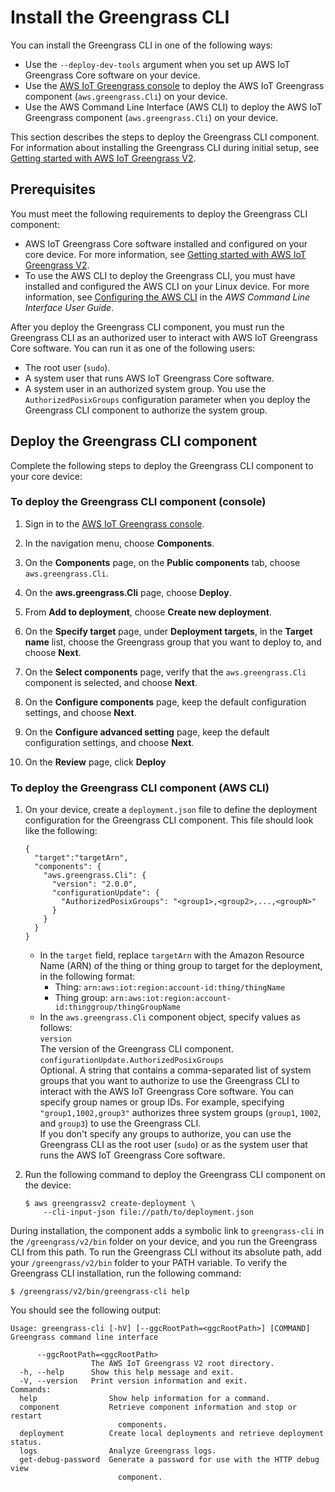 # Install the Greengrass CLI<a name="install-gg-cli"></a>

You can install the Greengrass CLI in one of the following ways: 
+ Use the `--deploy-dev-tools` argument when you set up AWS IoT Greengrass Core software on your device\. 
+ Use the [AWS IoT Greengrass console](https://console.aws.amazon.com/greengrass) to deploy the AWS IoT Greengrass component \(`aws.greengrass.Cli`\) on your device\.
+ Use the AWS Command Line Interface \(AWS CLI\) to deploy the AWS IoT Greengrass component \(`aws.greengrass.Cli`\) on your device\. 

This section describes the steps to deploy the Greengrass CLI component\. For information about installing the Greengrass CLI during initial setup, see [Getting started with AWS IoT Greengrass V2](getting-started.md)\.

## Prerequisites<a name="gg-cli-prereqs"></a>

You must meet the following requirements to deploy the Greengrass CLI component:
+ AWS IoT Greengrass Core software installed and configured on your core device\. For more information, see [Getting started with AWS IoT Greengrass V2](getting-started.md)\. 
+ To use the AWS CLI to deploy the Greengrass CLI, you must have installed and configured the AWS CLI on your Linux device\. For more information, see [Configuring the AWS CLI](https://docs.aws.amazon.com/cli/latest/userguide/cli-chap-configure.html) in the *AWS Command Line Interface User Guide*\.

After you deploy the Greengrass CLI component, you must run the Greengrass CLI as an authorized user to interact with AWS IoT Greengrass Core software\. You can run it as one of the following users:
+ The root user \(`sudo`\)\.
+ A system user that runs AWS IoT Greengrass Core software\.
+ A system user in an authorized system group\. You use the `AuthorizedPosixGroups` configuration parameter when you deploy the Greengrass CLI component to authorize the system group\.

## Deploy the Greengrass CLI component<a name="gg-cli-deploy"></a>

Complete the following steps to deploy the Greengrass CLI component to your core device:

### To deploy the Greengrass CLI component \(console\)<a name="gg-cli-deploy-console"></a>

1. Sign in to the [AWS IoT Greengrass console](https://console.aws.amazon.com/greengrass)\.

1. In the navigation menu, choose **Components**\.

1. On the **Components** page, on the **Public components** tab, choose `aws.greengrass.Cli`\.

1. On the **aws\.greengrass\.Cli** page, choose **Deploy**\.

1. From **Add to deployment**, choose **Create new deployment**\.

1. On the **Specify target** page, under **Deployment targets**, in the **Target name** list, choose the Greengrass group that you want to deploy to, and choose **Next**\.

1. On the **Select components** page, verify that the `aws.greengrass.Cli` component is selected, and choose **Next**\.

1. On the **Configure components** page, keep the default configuration settings, and choose **Next**\.

1. On the **Configure advanced setting** page, keep the default configuration settings, and choose **Next**\.

1. On the **Review** page, click **Deploy**

### To deploy the Greengrass CLI component \(AWS CLI\)<a name="gg-cli-deploy-cli"></a>

1. On your device, create a `deployment.json` file to define the deployment configuration for the Greengrass CLI component\. This file should look like the following:

   ```
   {
     "target":"targetArn",
     "components": {
       "aws.greengrass.Cli": {
         "version": "2.0.0",
         "configurationUpdate": {
           "AuthorizedPosixGroups": "<group1>,<group2>,...,<groupN>"
         }
       }
     }
   }
   ```
   + In the `target` field, replace `targetArn` with the Amazon Resource Name \(ARN\) of the thing or thing group to target for the deployment, in the following format: 
     + Thing: `arn:aws:iot:region:account-id:thing/thingName`
     + Thing group: `arn:aws:iot:region:account-id:thinggroup/thingGroupName`
   + In the `aws.greengrass.Cli` component object, specify values as follows:  
`version`  
The version of the Greengrass CLI component\.  
`configurationUpdate.AuthorizedPosixGroups`  
Optional\. A string that contains a comma\-separated list of system groups that you want to authorize to use the Greengrass CLI to interact with the AWS IoT Greengrass Core software\. You can specify group names or group IDs\. For example, specifying `"group1,1002,group3"` authorizes three system groups \(`group1`, `1002`, and `group3`\) to use the Greengrass CLI\.   
If you don't specify any groups to authorize, you can use the Greengrass CLI as the root user \(`sudo`\) or as the system user that runs the AWS IoT Greengrass Core software\. 

1. Run the following command to deploy the Greengrass CLI component on the device:

   ```
   $ aws greengrassv2 create-deployment \
       --cli-input-json file://path/to/deployment.json
   ```

During installation, the component adds a symbolic link to `greengrass-cli` in the `/greengrass/v2/bin` folder on your device, and you run the Greengrass CLI from this path\. To run the Greengrass CLI without its absolute path, add your `/greengrass/v2/bin` folder to your PATH variable\. To verify the Greengrass CLI installation, run the following command:

```
$ /greengrass/v2/bin/greengrass-cli help
```

You should see the following output:

```
Usage: greengrass-cli [-hV] [--ggcRootPath=<ggcRootPath>] [COMMAND]
Greengrass command line interface

      --ggcRootPath=<ggcRootPath>
                  The AWS IoT Greengrass V2 root directory.
  -h, --help      Show this help message and exit.
  -V, --version   Print version information and exit.
Commands:
  help                Show help information for a command.
  component           Retrieve component information and stop or restart
                        components.
  deployment          Create local deployments and retrieve deployment status.
  logs                Analyze Greengrass logs.
  get-debug-password  Generate a password for use with the HTTP debug view
                        component.
```